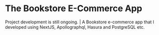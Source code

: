 # The Bookstore E-Commerce App
Project development is still ongoing. | A Bookstore e-commerce app that I developed using NextJS, Apollographql, Hasura and PostgreSQL etc.
